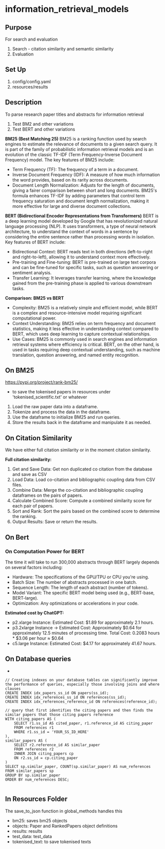 # information_retrieval_models

## Purpose
For search and evaluation
1. Search - citation similarity and semantic similarity
2. Evaluation 

## Set Up
1. config/config.yaml
2. resources/results

## Description
To parse research paper titles and abstracts for information retrieval
1. Test BM2 and other variations
2. Test BERT and other variations

**BM25 (Best Matching 25)**
BM25 is a ranking function used by search engines to estimate the relevance of documents to a given search query. It is part of the family of probabilistic information retrieval models and is an evolution of the classic TF-IDF (Term Frequency-Inverse Document Frequency) model. The key features of BM25 include:
- Term Frequency (TF): The frequency of a term in a document.
- Inverse Document Frequency (IDF): A measure of how much information the word provides, based on its rarity across documents.
- Document Length Normalization: Adjusts for the length of documents, giving a fairer comparison between short and long documents.
BM25's formula enhances TF-IDF by adding parameters that control term frequency saturation and document length normalization, making it more effective for large and diverse document collections.

**BERT (Bidirectional Encoder Representations from Transformers)**
BERT is a deep learning model developed by Google that has revolutionized natural language processing (NLP). It uses transformers, a type of neural network architecture, to understand the context of words in a sentence by considering the entire sentence rather than processing words in isolation. Key features of BERT include:
- Bidirectional Context: BERT reads text in both directions (left-to-right and right-to-left), allowing it to understand context more effectively.
- Pre-training and Fine-tuning: BERT is pre-trained on large text corpora and can be fine-tuned for specific tasks, such as question answering or sentiment analysis.
- Transfer Learning: It leverages transfer learning, where the knowledge gained from the pre-training phase is applied to various downstream tasks.

**Comparison: BM25 vs BERT**
- Complexity: BM25 is a relatively simple and efficient model, while BERT is a complex and resource-intensive model requiring significant computational power.
- Context Understanding: BM25 relies on term frequency and document statistics, making it less effective in understanding context compared to BERT, which uses deep learning to capture contextual relationships.
- Use Cases: BM25 is commonly used in search engines and information retrieval systems where efficiency is critical. BERT, on the other hand, is used in tasks requiring deep contextual understanding, such as machine translation, question answering, and named entity recognition.


## On BM25
https://pypi.org/project/rank-bm25/

- to save the tokenised papers in resources under 'tokenised_scientific.txt' or whatever
1. Load the raw paper data into a dataframe.
2. Tokenize and process the data in the dataframe.
3. Use the dataframe to initialize BM25 and run queries.
5. Store the results back in the dataframe and manipulate it as needed.

## On Citation Similarity
We have either full citation similarity or in the moment citation similarity. 

**Full citation similarity:**
1. Get and Save Data: Get non duplicated co citation from the database and save as CSV
2. Load Data: Load co-citation and bibliographic coupling data from CSV files.
3. Combine Data: Merge the co-citation and bibliographic coupling dataframes on the pairs of papers.
4. Calculate Combined Score: Compute a combined similarity score for each pair of papers.
5. Sort and Rank: Sort the pairs based on the combined score to determine the ranking.
6. Output Results: Save or return the results.

## On Bert





### On Computation Power for BERT
The time it will take to run 300,000 abstracts through BERT largely depends on several factors including:
- Hardware: The specifications of the GPU/TPU or CPU you're using.
- Batch Size: The number of abstracts processed in one batch.
- Sequence Length: The length of each abstract (number of tokens).
- Model Variant: The specific BERT model being used (e.g., BERT-base, BERT-large).
- Optimization: Any optimizations or accelerations in your code.

**Estimated cost by ChatGPT:**
- p2.xlarge Instance: Estimated Cost: $1.89 for approximately 2.1 hours.
- p3.2xlarge Instance -> Estimated Cost: Approximately $0.64 for approximately 12.5 minutes of processing time. Total Cost: 0.2083 hours * $3.06 per hour ≈ $0.64
- c5.large Instance: Estimated Cost: $4.17 for approximately 41.67 hours.


## On Database queries
- 
```
// Creating indexes on your database tables can significantly improve the performance of queries, especially those involving joins and where clauses
CREATE INDEX idx_papers_ss_id ON papers(ss_id);
CREATE INDEX idx_references_ss_id ON references(ss_id);
CREATE INDEX idx_references_reference_id ON references(reference_id);

// query that first identifies the citing papers and then finds the similar papers that those citing papers reference
WITH citing_papers AS (
    SELECT r1.ss_id AS cited_paper, r1.reference_id AS citing_paper
    FROM references r1
    WHERE r1.ss_id = 'YOUR_SS_ID_HERE'
),
similar_papers AS (
    SELECT r2.reference_id AS similar_paper
    FROM references r2
    INNER JOIN citing_papers cp
    ON r2.ss_id = cp.citing_paper
)
SELECT sp.similar_paper, COUNT(sp.similar_paper) AS num_references
FROM similar_papers sp
GROUP BY sp.similar_paper
ORDER BY num_references DESC;


```


## In Resources Folder
The save_to_json function in global_methods handles this
- bm25: saves bm25 objects
- objects: Paper and RankedPapers object definitions
- results: results
- test_data: test_data
- tokenised_text: to save tokenised texts